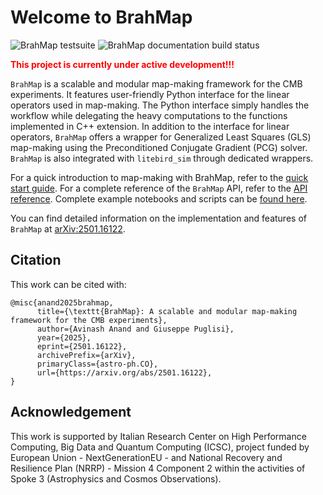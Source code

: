 # Welcome to BrahMap

<!-- markdownlint-disable MD013 -->
![BrahMap testsuite](https://github.com/anand-avinash/BrahMap/actions/workflows/tests.yaml/badge.svg)
![BrahMap documentation build status](https://github.com/anand-avinash/BrahMap/actions/workflows/documentation.yaml/badge.svg)
<!-- markdownlint-enable MD013 -->

<!-- markdownlint-disable MD033 -->
<font color="red"> **This project is currently under active development!!!** </font>
<!-- markdownlint-enable MD033 -->

`BrahMap` is a scalable and modular map-making framework for the CMB
experiments. It features user-friendly Python interface for the linear
operators used in map-making. The Python interface simply handles the workflow
while delegating the heavy computations to the functions implemented in C++
extension. In addition to the interface for linear operators, `BrahMap` offers
a wrapper for Generalized Least Squares (GLS) map-making using the
Preconditioned Conjugate Gradient (PCG) solver. `BrahMap` is also integrated
with `litebird_sim` through dedicated wrappers.

For a quick introduction to map-making with BrahMap, refer to the
[quick start guide](quick_start/index.md).
For a complete reference of the `BrahMap` API, refer to the
[API reference](api_reference/index.md). Complete example notebooks and scripts can
be [found here](https://github.com/anand-avinash/BrahMap/tree/main/examples).

You can find detailed information on the implementation and features of
`BrahMap` at [arXiv:2501.16122](https://arxiv.org/abs/2501.16122).

## Citation

This work can be cited with:

<!-- markdownlint-disable MD013 -->
```text
@misc{anand2025brahmap,
      title={\texttt{BrahMap}: A scalable and modular map-making framework for the CMB experiments}, 
      author={Avinash Anand and Giuseppe Puglisi},
      year={2025},
      eprint={2501.16122},
      archivePrefix={arXiv},
      primaryClass={astro-ph.CO},
      url={https://arxiv.org/abs/2501.16122}, 
}
```
<!-- markdownlint-enable MD013 -->

## Acknowledgement

This work is supported by Italian Research Center on High
Performance Computing, Big Data and Quantum Computing
(ICSC), project funded by European Union - NextGenerationEU - and National
Recovery and Resilience Plan (NRRP) - Mission 4 Component 2 within the
activities of Spoke 3 (Astrophysics and Cosmos Observations).
